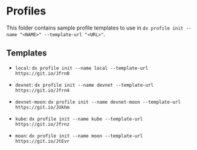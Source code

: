 # Profiles

This folder contains sample profile templates to use in `dx profile init --name "<NAME>" --template-url "<URL>"`.

## Templates

* `local`: `dx profile init --name local --template-url https://git.io/Jfrn0`
* `devnet`: `dx profile init --name devnet --template-url https://git.io/Jfrn4`
* `devnet-moon`: `dx profile init --name devnet-moon --template-url https://git.io/JUkhm`
* `kube`: `dx profile init --name kube --template-url https://git.io/Jfrnz`

* `moon`: `dx profile init --name moon --template-url https://git.io/JtEvr`
